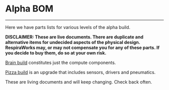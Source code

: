 # Alpha BOM

-------------

Here we have parts lists for various levels of the alpha build.

**DISCLAIMER: These are live documents.
There are duplicate and alternative items for undecided aspects of the physical design. 
RespiraWorks may, or may not compensate you for any of these parts.
If you decide to buy them, do so at your own risk.**

[Brain build](brain-build.md) constitutes just the compute components.

[Pizza build](pizza-build.md) is an upgrade that includes sensors, drivers and pneumatics.

These are living documents and will keep changing. Check back often.
